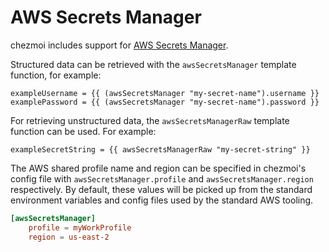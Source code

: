# AWS Secrets Manager

chezmoi includes support for [AWS Secrets Manager](https://aws.amazon.com/secrets-manager/).

Structured data can be retrieved with the `awsSecretsManager` template function, for
example:

```
exampleUsername = {{ (awsSecretsManager "my-secret-name").username }}
examplePassword = {{ (awsSecretsManager "my-secret-name").password }}
```

For retrieving unstructured data, the `awsSecretsManagerRaw` template function can be used.
For example:

```
exampleSecretString = {{ awsSecretsManagerRaw "my-secret-string" }}
```

The AWS shared profile name and region can be specified in chezmoi's config file with
`awsSecretsManager.profile` and `awsSecretsManager.region` respectively. By default, these
values will be picked up from the standard environment variables and config files used
by the standard AWS tooling.

```toml title="~/.config/chezmoi/chezmoi.toml"
[awsSecretsManager]
    profile = myWorkProfile
    region = us-east-2
```
